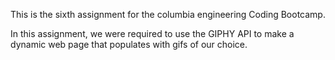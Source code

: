 This is the sixth assignment for the columbia engineering Coding Bootcamp.

In this assignment, we were required to use the GIPHY API to make a dynamic web page that populates with gifs of our choice.